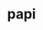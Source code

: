 ---
title: "papi"
layout: cache
categories: [package, develop-2024-04-28]
meta: {"versions": ["7.0.1", "7.1.0"], "compilers": ["cce@=15.0.1", "gcc@=10.3.0", "gcc@=7.5.0"], "oss": ["rhel8", "sle_hpc15", "ubuntu18.04"], "platforms": ["linux"], "targets": ["x86_64_v3", "x86_64_v4", "zen4"], "stacks": ["e4s-cray-rhel", "e4s-cray-sles", "radiuss", "root"], "num_specs": 3, "num_specs_by_stack": {"radiuss": 1, "root": 3, "e4s-cray-sles": 1, "e4s-cray-rhel": 1}}
spec_details: [{"hash": "nxxygndhf4dm2cli3fktshytacokblcp", "compiler": "gcc@=7.5.0", "versions": ["7.1.0"], "os": "ubuntu18.04", "platform": "linux", "target": "x86_64_v3", "variants": ["build_system=autotools", "~cuda", "~debug", "+example", "~infiniband", "~lmsensors", "~nvml", "patches=48cb202", "~powercap", "~rapl", "~rocm", "~rocm_smi", "~sde", "+shared", "~static_tools"], "stacks": ["radiuss", "root"], "size": "-", "tarball": "https://binaries.spack.io/releases/develop-2024-04-28/build_cache/linux-ubuntu18.04-x86_64_v3/gcc-7.5.0/papi-7.1.0/linux-ubuntu18.04-x86_64_v3-gcc-7.5.0-papi-7.1.0-nxxygndhf4dm2cli3fktshytacokblcp.spack"}, {"hash": "vtx5ojilyboy7ze4dmsnv4u7m4onzs2q", "compiler": "gcc@=10.3.0", "versions": ["7.1.0"], "os": "sle_hpc15", "platform": "linux", "target": "x86_64_v4", "variants": ["build_system=autotools", "~cuda", "~debug", "+example", "~infiniband", "~lmsensors", "~nvml", "patches=48cb202", "~powercap", "~rapl", "~rocm", "~rocm_smi", "~sde", "+shared", "~static_tools"], "stacks": ["root", "e4s-cray-sles"], "size": "-", "tarball": "https://binaries.spack.io/releases/develop-2024-04-28/build_cache/linux-sle_hpc15-x86_64_v4/gcc-10.3.0/papi-7.1.0/linux-sle_hpc15-x86_64_v4-gcc-10.3.0-papi-7.1.0-vtx5ojilyboy7ze4dmsnv4u7m4onzs2q.spack"}, {"hash": "hbxw4t7vhsra2jbal3rnyfdpgrbkkr2r", "compiler": "cce@=15.0.1", "versions": ["7.0.1"], "os": "rhel8", "platform": "linux", "target": "zen4", "variants": ["build_system=autotools", "~cuda", "~debug", "+example", "~infiniband", "~lmsensors", "~nvml", "patches=3788e36,8f54b7e,b6d6caa", "~powercap", "~rapl", "~rocm", "~rocm_smi", "~sde", "+shared", "~static_tools"], "stacks": ["root", "e4s-cray-rhel"], "size": "-", "tarball": "https://binaries.spack.io/releases/develop-2024-04-28/build_cache/linux-rhel8-zen4/cce-15.0.1/papi-7.0.1/linux-rhel8-zen4-cce-15.0.1-papi-7.0.1-hbxw4t7vhsra2jbal3rnyfdpgrbkkr2r.spack"}]
---